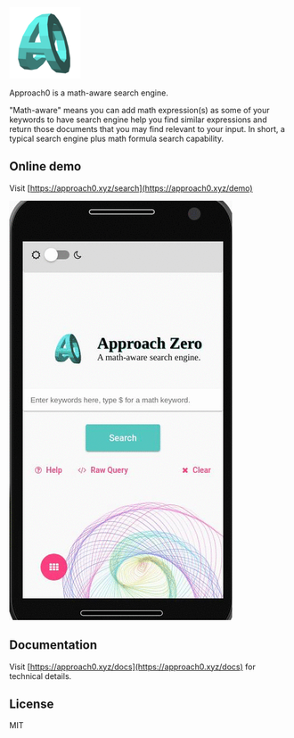 ![](https://github.com/approach0/guide/blob/master/content/static/logo.png?raw=true)

Approach0 is a math-aware search engine.

"Math-aware" means you can add math expression(s) as some of your keywords to have search engine help you find similar expressions and return those documents that you may find relevant to your input. In short, a typical search engine plus math formula search capability.

## Online demo
Visit [https://approach0.xyz/search](https://approach0.xyz/demo)

![](https://github.com/approach0/guide/blob/master/content/static/mix-query.gif?raw=true)

## Documentation
Visit [https://approach0.xyz/docs](https://approach0.xyz/docs) for technical details.

## License
MIT
